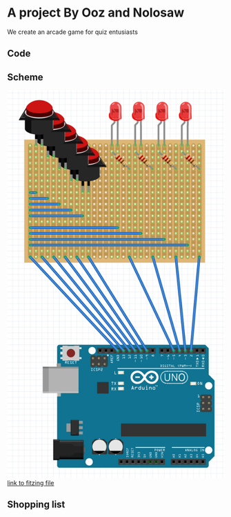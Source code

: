 # A project By Ooz and Nolosaw

We create an arcade game for quiz entusiasts

## Code

## Scheme

![scheme-image](/images/scheme-image.png)
[link to fitzing file](/scheme-fritzing.fzz)

## Shopping list

